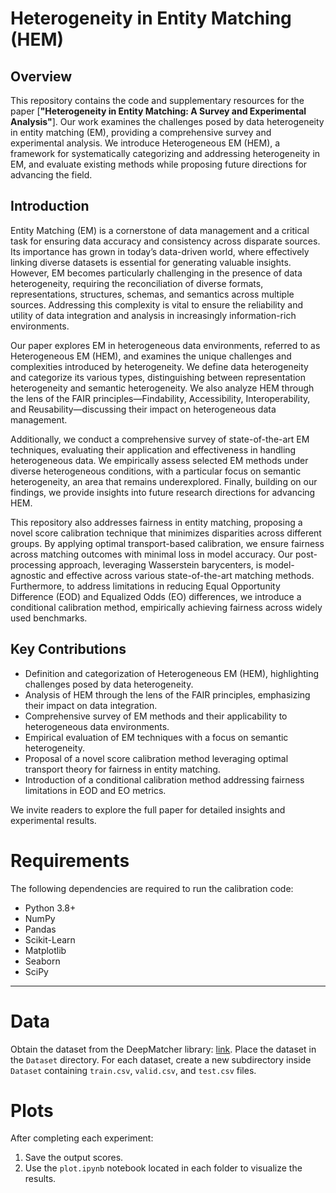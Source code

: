 # Heterogeneity in Entity Matching (HEM)

## Overview

This repository contains the code and supplementary resources for the paper [**"Heterogeneity in Entity Matching: A Survey and Experimental Analysis"**]. Our work examines the challenges posed by data heterogeneity in entity matching (EM), providing a comprehensive survey and experimental analysis. We introduce Heterogeneous EM (HEM), a framework for systematically categorizing and addressing heterogeneity in EM, and evaluate existing methods while proposing future directions for advancing the field.

## Introduction

Entity Matching (EM) is a cornerstone of data management and a critical task for ensuring data accuracy and consistency across disparate sources. Its importance has grown in today’s data-driven world, where effectively linking diverse datasets is essential for generating valuable insights. However, EM becomes particularly challenging in the presence of data heterogeneity, requiring the reconciliation of diverse formats, representations, structures, schemas, and semantics across multiple sources. Addressing this complexity is vital to ensure the reliability and utility of data integration and analysis in increasingly information-rich environments.

Our paper explores EM in heterogeneous data environments, referred to as Heterogeneous EM (HEM), and examines the unique challenges and complexities introduced by heterogeneity. We define data heterogeneity and categorize its various types, distinguishing between representation heterogeneity and semantic heterogeneity. We also analyze HEM through the lens of the FAIR principles—Findability, Accessibility, Interoperability, and Reusability—discussing their impact on heterogeneous data management.

Additionally, we conduct a comprehensive survey of state-of-the-art EM techniques, evaluating their application and effectiveness in handling heterogeneous data. We empirically assess selected EM methods under diverse heterogeneous conditions, with a particular focus on semantic heterogeneity, an area that remains underexplored. Finally, building on our findings, we provide insights into future research directions for advancing HEM.

This repository also addresses fairness in entity matching, proposing a novel score calibration technique that minimizes disparities across different groups. By applying optimal transport-based calibration, we ensure fairness across matching outcomes with minimal loss in model accuracy. Our post-processing approach, leveraging Wasserstein barycenters, is model-agnostic and effective across various state-of-the-art matching methods. Furthermore, to address limitations in reducing Equal Opportunity Difference (EOD) and Equalized Odds (EO) differences, we introduce a conditional calibration method, empirically achieving fairness across widely used benchmarks.

## Key Contributions

- Definition and categorization of Heterogeneous EM (HEM), highlighting challenges posed by data heterogeneity.
- Analysis of HEM through the lens of the FAIR principles, emphasizing their impact on data integration.
- Comprehensive survey of EM methods and their applicability to heterogeneous data environments.
- Empirical evaluation of EM techniques with a focus on semantic heterogeneity.
- Proposal of a novel score calibration method leveraging optimal transport theory for fairness in entity matching.
- Introduction of a conditional calibration method addressing fairness limitations in EOD and EO metrics.

We invite readers to explore the full paper for detailed insights and experimental results.


# Requirements

The following dependencies are required to run the calibration code:

- Python 3.8+
- NumPy
- Pandas
- Scikit-Learn
- Matplotlib
- Seaborn
- SciPy

------
# Data

Obtain the dataset from the DeepMatcher library: [link](https://github.com/anhaidgroup/deepmatcher/blob/master/Datasets.md). Place the dataset in the `Dataset` directory. For each dataset, create a new subdirectory inside `Dataset` containing `train.csv`, `valid.csv`, and `test.csv` files.

# Plots

After completing each experiment:
1. Save the output scores.
2. Use the `plot.ipynb` notebook located in each folder to visualize the results.

